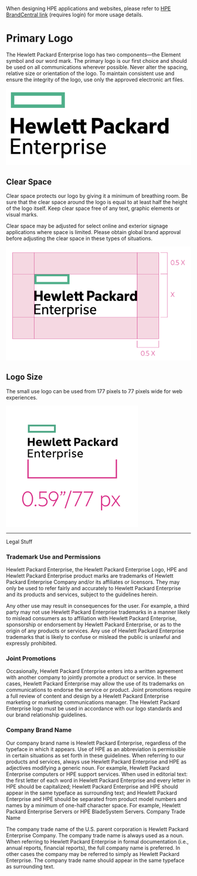 When designing HPE applications and websites, please refer to [HPE BrandCentral link](https://h10014.www1.hpe.com/home) (requires login) for more usage details.

# Primary Logo

The Hewlett Packard Enterprise logo has two components—the Element symbol and our word mark. The primary logo is our first choice and should be used on all communications wherever possible. Never alter the spacing, relative size or orientation of the logo. To maintain consistent use and ensure the integrity of the logo, use only the approved electronic art files.

![alt text](https://raw.githubusercontent.com/hpe-design/logos/master/Requirements/color-logo.png "HPE Logo")

## Clear Space

Clear space protects our logo by giving it a minimum of breathing room. Be sure that the clear space around the logo is equal to at least half the height of the logo itself. Keep clear space free of any text, graphic elements or visual marks.

Clear space may be adjusted for select online and exterior signage applications where space is limited. Please obtain global brand approval before adjusting the clear space in these types of situations.

![alt text](https://github.com/hpe-design/logos/blob/master/Requirements/logo-clearspace.png "Logo Clear Space")

## Logo Size

The small use logo can be used from 177 pixels to 77 pixels wide for web experiences.

![alt text](https://github.com/hpe-design/logos/blob/master/Requirements/logo-min-size.png "Logo Min Size")

---

Legal Stuff

### Trademark Use and Permissions

Hewlett Packard Enterprise, the Hewlett Packard Enterprise Logo, HPE and Hewlett Packard Enterprise product marks are trademarks of Hewlett Packard Enterprise Company and/or its affiliates or licensors. They may only be used to refer fairly and accurately to Hewlett Packard Enterprise and its products and services, subject to the guidelines herein.

Any other use may result in consequences for the user. For example, a third party may not use Hewlett Packard Enterprise trademarks in a manner likely to mislead consumers as to affiliation with Hewlett Packard Enterprise, sponsorship or endorsement by Hewlett Packard Enterprise, or as to the origin of any products or services. Any use of Hewlett Packard Enterprise trademarks that is likely to confuse or mislead the public is unlawful and expressly prohibited.

### Joint Promotions

Occasionally, Hewlett Packard Enterprise enters into a written agreement with another company to jointly promote a product or service. In these cases, Hewlett Packard Enterprise may allow the use of its trademarks on communications to endorse the service or product. Joint promotions require a full review of content and design by a Hewlett Packard Enterprise marketing or marketing communications manager. The Hewlett Packard Enterprise logo must be used in accordance with our logo standards and our brand relationship guidelines.

### Company Brand Name

Our company brand name is Hewlett Packard Enterprise, regardless of the typeface in which it appears. Use of HPE as an abbreviation is permissible in certain situations as set forth in these guidelines. When referring to our products and services, always use Hewlett Packard Enterprise and HPE as adjectives modifying a generic noun. For example, Hewlett Packard Enterprise computers or HPE support services. When used in editorial text: the first letter of each word in Hewlett Packard Enterprise and every letter in HPE should be capitalized; Hewlett Packard Enterprise and HPE should appear in the same typeface as surrounding text; and Hewlett Packard Enterprise and HPE should be separated from product model numbers and names by a minimum of one-half character space. For example, Hewlett Packard Enterprise Servers or HPE BladeSystem Servers.
Company Trade Name

The company trade name of the U.S. parent corporation is Hewlett Packard Enterprise Company. The company trade name is always used as a noun. When referring to Hewlett Packard Enterprise in formal documentation (i.e., annual reports, financial reports), the full company name is preferred. In other cases the company may be referred to simply as Hewlett Packard Enterprise. The company trade name should appear in the same typeface as surrounding text.
